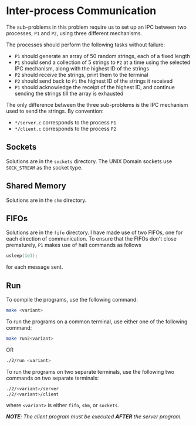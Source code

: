 # Inter-process Communication

The sub-problems in this problem require us to set up an IPC between two processes, `P1` and `P2`, using three different mechanisms.

The processes should perform the following tasks without failure:

- `P1` should generate an array of 50 random strings, each of a fixed length
- `P1` should send a collection of 5 strings to `P2` at a time using the selected IPC mechanism, along with the highest ID of the strings
- `P2` should receive the strings, print them to the terminal
- `P2` should send back to `P1` the highest ID of the strings it received
- `P1` should acknowledge the receipt of the highest ID, and continue sending the strings till the array is exhausted

The only difference between the three sub-problems is the IPC mechanism used to send the strings. By convention:

- `*/server.c` corresponds to the process `P1`
- `*/client.c` corresponds to the process `P2`


## Sockets

Solutions are in the `sockets` directory. The UNIX Domain sockets use `SOCK_STREAM` as the socket type.

## Shared Memory

Solutions are in the `shm` directory.

## FIFOs

Solutions are in the `fifo` directory. I have made use of two FIFOs, one for each direction of communication. To ensure that the FIFOs don't close prematurely, `P1` makes use of halt commands as follows

```c
usleep(1e3);
```

for each message sent.

## Run

To compile the programs, use the following command:

```bash
make <variant>
```

To run the programs on a common terminal, use either one of the following command:

```bash
make run2<variant>
```

OR

```bash
./2/run <variant>
```

To run the programs on two separate terminals, use the following two commands on two separate terminals:

```bash
./2/<variant>/server
./2/<variant>/client
```

where `<variant>` is either `fifo`, `shm`, or `sockets`.

***NOTE**: The client program must be executed **AFTER** the server program.*
